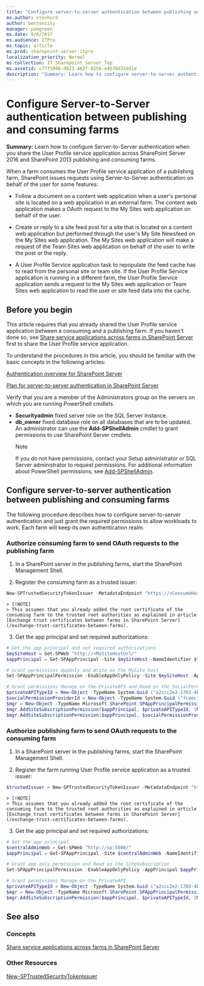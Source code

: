 ```yaml
---
title: "Configure server-to-server authentication between publishing and consuming farms"
ms.author: stevhord
author: bentoncity
manager: pamgreen
ms.date: 9/6/2017
ms.audience: ITPro
ms.topic: article
ms.prod: sharepoint-server-itpro
localization_priority: Normal
ms.collection: IT_Sharepoint_Server_Top
ms.assetid: c77f5006-d023-463f-8256-e4570d32dd1e
description: "Summary: Learn how to configure server-to-server authentication when you share User Profile service application across SharePoint Server 2016 and SharePoint 2013 publishing and consuming farms."
---
```


# Configure Server-to-Server authentication between publishing and consuming farms

 **Summary:** Learn how to configure Server-to-Server authentication when you share the User Profile service application across SharePoint Server 2016 and SharePoint 2013 publishing and consuming farms. 
  
When a farm consumes the User Profile service application of a publishing farm, SharePoint issues requests using Server-to-Server authentication on behalf of the user for some features:
  
- Follow a document on a content web application when a user's personal site is located on a web application in an external farm. The content web application makes a OAuth request to the My Sites web application on behalf of the user.

- Create or reply to a site feed post for a site that is located on a content web application but performed through the user's My Site Newsfeed on the My Sites web application. The My Sites web application will make a request of the Team Sites web application on behalf of the user to write the post or the reply.

- A User Profile Service application task to repopulate the feed cache has to read from the personal site or team site. If the User Profile Service application is running in a different farm, the User Profile Service application sends a request to the My Sites web application or Team Sites web application to read the user or site feed data into the cache.
  
## Before you begin
<a name="begin"> </a>

This article requires that you already shared the User Profile service application between a consuming and a publishing farm. If you haven't done so, see [Share service applications across farms in SharePoint Server](/share-service-applications-across-farms) first to share the User Profile service application.

To understand the procedures in this article, you should be familiar with the basic concepts in the following articles:

[Authentication overview for SharePoint Server](../security-for-sharepoint-server/authentication-overview.md)

[Plan for server-to-server authentication in SharePoint Server](../security-for-sharepoint-server/plan-server-to-server-authentication.md)

Verify that you are a member of the Administrators group on the servers on which you are running PowerShell cmdlets.

  - **Securityadmin** fixed server role on the SQL Server instance.
  - **db_owner** fixed database role on all databases that are to be updated.
    An administrator can use the **Add-SPShellAdmin** cmdlet to grant permissions to use SharePoint Server cmdlets.  
    > [!NOTE]
    > If you do not have permissions, contact your Setup administrator or SQL Server administrator to request permissions. For additional information about PowerShell permissions, see [Add-SPShellAdmin](http://technet.microsoft.com/library/2ddfad84-7ca8-409e-878b-d09cb35ed4aa.aspx). 

## Configure server-to-server authentication between publishing and consuming farms
<a name="begin"> </a>

The following procedure describes how to configure server-to-server authentication and just grant the required permissions to allow workloads to work. Each farm will keep its own authentication realm.

### Authorize consuming farm to send OAuth requests to the publishing farm

1. In a SharePoint server in the publishing farms, start the SharePoint Management Shell.

2. Register the consuming farm as a trusted issuer:

```powershell
New-SPTrustedSecurityTokenIssuer -MetadataEndpoint "https://<ConsumeHostName>/_layouts/<15or16>/metadata/json/1" -Name "<ConsumeFriendlyName>"
```

    > [!NOTE]
    > This assumes that you already added the root certificate of the consuming farm to the trusted root authorities as explained in article [Exchange trust certificates between farms in SharePoint Server](/exchange-trust-certificates-between-farms).

3. Get the app principal and set required authorizations:

```powershell
# Get the app principal and set required authorizations
$mySiteHost = Get-SPWeb "http://<MySiteHostUrl/"
$appPrincipal = Get-SPAppPrincipal -Site $mySiteHost -NameIdentifier $trustedIssuer.NameId

# Grant permissions AppOnly and Write on the MySite host
Set-SPAppPrincipalPermission -EnableAppOnlyPolicy -Site $mySiteHost -AppPrincipal $appPrincipal -Scope SiteSubscription -Right Write

# Grant permissions Manage on the PrivateAPI and Read on the SocialPermissionProvider
$privateAPITypeId = New-Object -TypeName System.Guid ("a2ccc2e2-1703-4bd9-955f-77b2550d6f0d")
$socialPermissionProviderId = New-Object -TypeName System.Guid ("fcaec196-a98c-4f8f-b60f-e1a82272a6d2")
$mgr = New-Object -TypeName Microsoft.SharePoint.SPAppPrincipalPermissionsManager ($mySiteHost)
$mgr.AddSiteSubscriptionPermission($appPrincipal, $privateAPITypeId, [Microsoft.SharePoint.SPAppPrincipalPermissionKind]::Manage)
$mgr.AddSiteSubscriptionPermission($appPrincipal, $socialPermissionProviderId, [Microsoft.SharePoint.SPAppPrincipalPermissionKind]::Read)
```

### Authorize publishing farm to send OAuth requests to the consuming farm

1. In a SharePoint server in the publishing farms, start the SharePoint Management Shell.

2. Register the farm running User Profile service application as a trusted issuer:

```powershell
$trustedIssuer = New-SPTrustedSecurityTokenIssuer -MetadataEndpoint "https://<PublishingHostName>/_layouts/<15or16>/metadata/json/1" -Name "<PublishingFriendlyName>"
```

    > [!NOTE]
    > This assumes that you already added the root certificate of the consuming farm to the trusted root authorities as explained in article [Exchange trust certificates between farms in SharePoint Server](/exchange-trust-certificates-between-farms).

3. Get the app principal and set required authorizations:

```powershell
# Get the app principal
$centralAdminWeb = Get-SPWeb "http://sp:5000/"
$appPrincipal = Get-SPAppPrincipal -Site $centralAdminWeb -NameIdentifier $trustedIssuer.NameId

# Grant app only permission and Read on the SiteSubscription
Set-SPAppPrincipalPermission -EnableAppOnlyPolicy -AppPrincipal $appPrincipal -Site $centralAdminWeb -Scope SiteSubscription -Right Read

# Grant permissions Manage on the PrivateAPI
$privateAPITypeId = New-Object -TypeName System.Guid ("a2ccc2e2-1703-4bd9-955f-77b2550d6f0d")
$mgr = New-Object -TypeName Microsoft.SharePoint.SPAppPrincipalPermissionsManager ($centralAdminWeb)
$mgr.AddSiteSubscriptionPermission($appPrincipal, $privateAPITypeId, [Microsoft.SharePoint.SPAppPrincipalPermissionKind]::Manage)
```

## See also
<a name="begin"> </a>

### Concepts

[Share service applications across farms in SharePoint Server](share-service-applications-across-farms.md)

### Other Resources
  
[New-SPTrustedSecurityTokenIssuer](http://technet.microsoft.com/library/9ab7aac9-4c9a-4cba-8dd6-ffead217c2fa.aspx)
